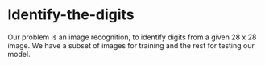 # Identify-the-digits
Our problem is an image recognition, to identify digits from a given 28 x 28 image. We have a subset of images for training and the rest for testing our model.
